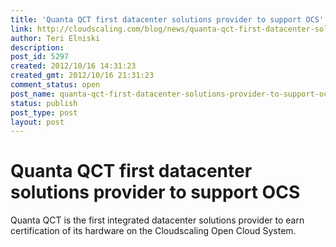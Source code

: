 ```yaml
---
title: 'Quanta QCT first datacenter solutions provider to support OCS'
link: http://cloudscaling.com/blog/news/quanta-qct-first-datacenter-solutions-provider-to-support-ocs/
author: Teri Elniski
description: 
post_id: 5297
created: 2012/10/16 14:31:23
created_gmt: 2012/10/16 21:31:23
comment_status: open
post_name: quanta-qct-first-datacenter-solutions-provider-to-support-ocs
status: publish
post_type: post
layout: post
---
```


# Quanta QCT first datacenter solutions provider to support OCS

Quanta QCT is the first integrated datacenter solutions provider to earn certification of its hardware on the Cloudscaling Open Cloud System.